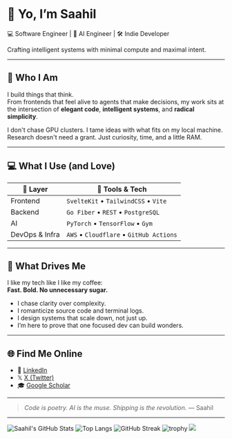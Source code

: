 # 👋 Yo, I’m Saahil

💻 Software Engineer | 🧠 AI Engineer | 🛠️ Indie Developer 

Crafting intelligent systems with minimal compute and maximal intent.

---

## 🧭 Who I Am
 
I build things that think.  
From frontends that feel alive to agents that make decisions, my work sits at the intersection of **elegant code**, **intelligent systems**, and **radical simplicity**.

I don't chase GPU clusters. I tame ideas with what fits on my local machine.  
Research doesn't need a grant. Just curiosity, time, and a little RAM.

---

## 💻 What I Use (and Love)

| 🧩 Layer         | 🔧 Tools & Tech                            |
|------------------|--------------------------------------------|
| Frontend         | `SvelteKit` • `TailwindCSS` • `Vite`       |
| Backend          | `Go Fiber` • `REST` • `PostgreSQL`         |
| AI               | `PyTorch` • `TensorFlow` • `Gym`           |
| DevOps & Infra   | `AWS` • `Cloudflare` • `GitHub Actions`    |

---

## 🧠 What Drives Me

I like my tech like I like my coffee:  
**Fast. Bold. No unnecessary sugar.**

- I chase clarity over complexity.  
- I romanticize source code and terminal logs.  
- I design systems that scale down, not just up.  
- I’m here to prove that one focused dev can build wonders.

---

## 🌐 Find Me Online

- 💼 [LinkedIn](https://www.linkedin.com/in/saahil-mahato-6810ba171/)
- 𝕏 [X (Twitter)](https://x.com/codesaahil)
- 🎓 [Google Scholar](https://scholar.google.com/citations?user=FSQRL4sAAAAJ&hl=en)
---

> _Code is poetry. AI is the muse. Shipping is the revolution._
> — Saahil

---

![Saahil's GitHub Stats](https://github-readme-stats.vercel.app/api?username=saahilmahato&show_icons=true&theme=radical)
![Top Langs](https://github-readme-stats.vercel.app/api/top-langs/?username=saahilmahato&layout=compact&theme=radical)
![GitHub Streak](https://streak-stats.demolab.com?user=saahilmahato&theme=radical)
![trophy](https://github-profile-trophy.vercel.app/?username=saahilmahato&theme=onedark)
![](https://komarev.com/ghpvc/?username=saahilmahato&color=blue)
